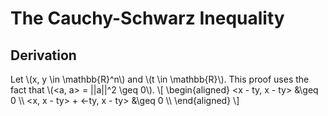 # The Cauchy-Schwarz Inequality

## Derivation
Let \\(x, y \in \mathbb{R}^n\\) and \\(t \in \mathbb{R}\\). This proof uses the fact that \\(\<a, a\> = ||a||^2 \geq 0\\).
\\[
\begin{aligned}
 \<x - ty, x - ty\> &\geq 0 \\\\
 \<x, x - ty\> + \<-ty, x - ty\> &\geq 0 \\\\
\end{aligned}
\\]
